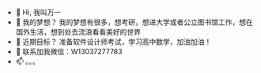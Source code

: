 - 👋 Hi, 我叫万一
- 👀 我的梦想？  我的梦想有很多，想考研，想进大学或者公立图书馆工作，想在国外生活，想到处去流浪看看美好的世界
- 🌱 近期目标？  准备软件设计师考试，学习高中数学，加油加油！
- 💞️ 联系加我微信：W13037277783
- 📫 。。。

<!---
NicknamedCoco/NicknamedCoco is a ✨ special ✨ repository because its `README.md` (this file) appears on your GitHub profile.
You can click the Preview link to take a look at your changes.
--->
